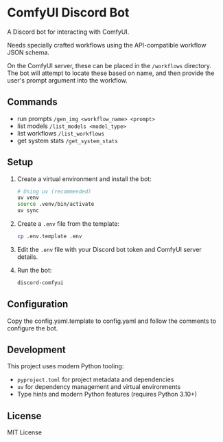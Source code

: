 # ComfyUI Discord Bot

A Discord bot for interacting with ComfyUI.

Needs specially crafted workflows using the API-compatible workflow JSON schema.

On the ComfyUI server, these can be placed in the `/workflows` directory.
The bot will attempt to locate these based on name, and then provide the user's prompt argument into the workflow.

## Commands
- run prompts
`/gen_img <workflow_name> <prompt>`
- list models
`/list_models <model_type>`
- list workflows
`/list_workflows`
- get system stats
`/get_system_stats`

## Setup

1. Create a virtual environment and install the bot:
   ```bash
   # Using uv (recommended)
   uv venv
   source .venv/bin/activate
   uv sync
   ```

2. Create a `.env` file from the template:
   ```bash
   cp .env.template .env
   ```

3. Edit the `.env` file with your Discord bot token and ComfyUI server details.

4. Run the bot:
   ```bash
   discord-comfyui
   ```

## Configuration

Copy the config.yaml.template to config.yaml and follow the comments to configure the bot.

## Development

This project uses modern Python tooling:

- `pyproject.toml` for project metadata and dependencies
- `uv` for dependency management and virtual environments
- Type hints and modern Python features (requires Python 3.10+)

## License

MIT License

